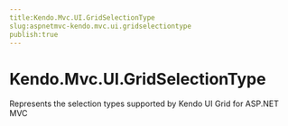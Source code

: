 ```yaml
---
title:Kendo.Mvc.UI.GridSelectionType
slug:aspnetmvc-kendo.mvc.ui.gridselectiontype
publish:true
---
```


# Kendo.Mvc.UI.GridSelectionType

Represents the selection types supported by Kendo UI Grid for ASP.NET MVC